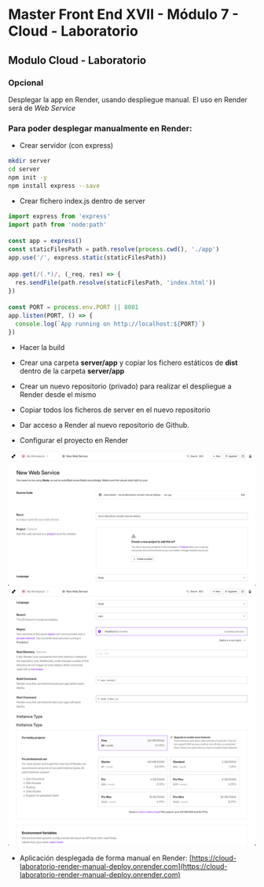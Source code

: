 # Master Front End XVII - Módulo 7 - Cloud - Laboratorio

## Modulo Cloud - Laboratorio

### Opcional

Desplegar la app en Render, usando despliegue manual. El uso en Render será de _Web Service_

### Para poder desplegar manualmente en Render:

- Crear servidor (con express)

```bash
mkdir server
cd server
npm init -y
npm install express --save
```

- Crear fichero index.js dentro de server

```js
import express from 'express'
import path from 'node:path'

const app = express()
const staticFilesPath = path.resolve(process.cwd(), './app')
app.use('/', express.static(staticFilesPath))

app.get(/(.*)/, (_req, res) => {
  res.sendFile(path.resolve(staticFilesPath, 'index.html'))
})

const PORT = process.env.PORT || 8081
app.listen(PORT, () => {
  console.log(`App running on http://localhost:${PORT}`)
})
```

- Hacer la build

- Crear una carpeta **server/app** y copiar los fichero estáticos de **dist** dentro de la carpeta **server/app**

- Crear un nuevo repositorio (privado) para realizar el despliegue a Render desde el mismo

- Copiar todos los ficheros de server en el nuevo repositorio

- Dar acceso a Render al nuevo repositorio de Github.

- Configurar el proyecto en Render

![configuracion1](./snapshot/snapshot1.png)
![configuracion2](./snapshot/snapshot2.png)
![configuracion3](./snapshot/snapshot3.png)

- Aplicación desplegada de forma manual en Render:
  [https://cloud-laboratorio-render-manual-deploy.onrender.com](https://cloud-laboratorio-render-manual-deploy.onrender.com)
